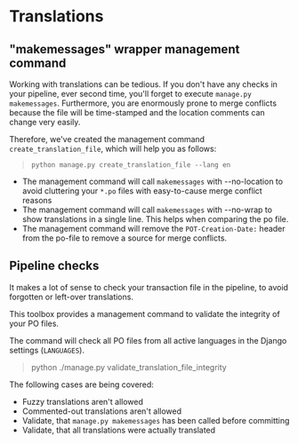 # Translations

## "makemessages" wrapper management command

Working with translations can be tedious. If you don't have any checks in your pipeline, ever second time, you'll forget
to execute `manage.py makemessages`. Furthermore, you are enormously prone to merge conflicts because the file will be
time-stamped and the location comments can change very easily.

Therefore, we've created the management command `create_translation_file`, which will help you as follows:

> `python manage.py create_translation_file --lang en`

* The management command will call `makemessages` with --no-location to avoid cluttering your `*.po` files with
  easy-to-cause merge conflict reasons
* The management command will call `makemessages` with --no-wrap to show translations in a single line. This helps when
  comparing the po file.
* The management command will remove the `POT-Creation-Date:` header from the po-file to remove a source for merge
  conflicts.

## Pipeline checks

It makes a lot of sense to check your transaction file in the pipeline, to avoid forgotten or left-over translations.

This toolbox provides a management command to validate the integrity of your PO files.

The command will check all PO files from all active languages in the Django settings (`LANGUAGES`).

> python ./manage.py validate_translation_file_integrity

The following cases are being covered:
* Fuzzy translations aren't allowed
* Commented-out translations aren't allowed
* Validate, that `manage.py makemessages` has been called before committing
* Validate, that all translations were actually translated
